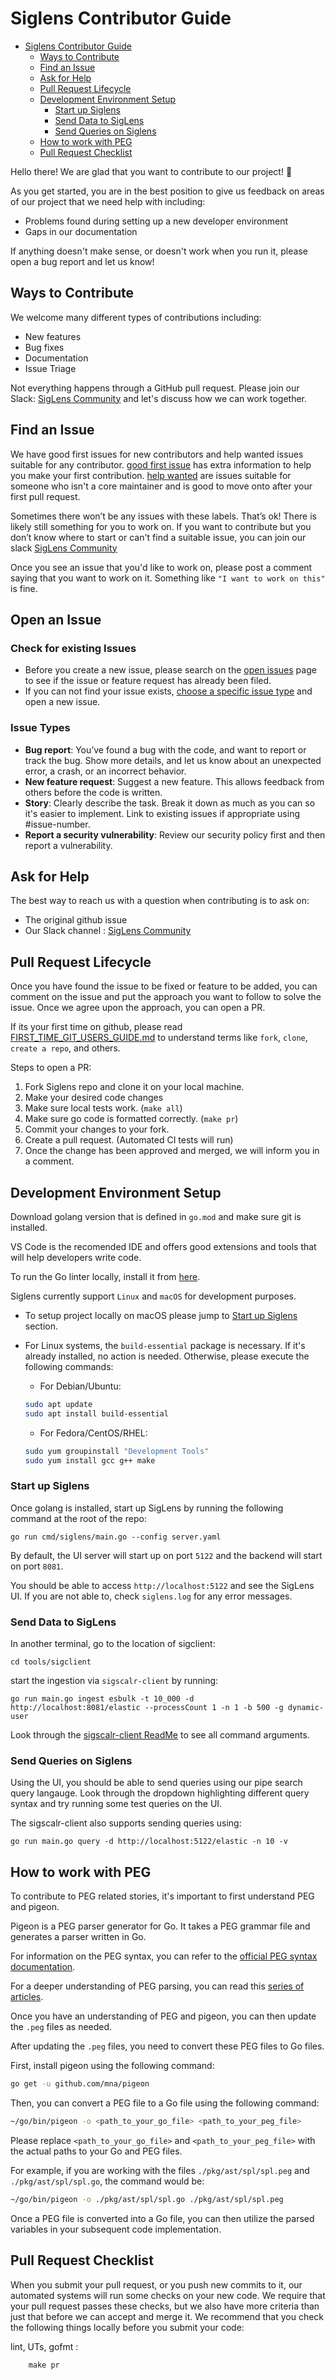 # Siglens Contributor Guide

- [Siglens Contributor Guide](#siglens-contributor-guide)
  - [Ways to Contribute](#ways-to-contribute)
  - [Find an Issue](#find-an-issue)
  - [Ask for Help](#ask-for-help)
  - [Pull Request Lifecycle](#pull-request-lifecycle)
  - [Development Environment Setup](#development-environment-setup)
    - [Start up Siglens](#start-up-siglens)
    - [Send Data to SigLens](#send-data-to-siglens)
    - [Send Queries on Siglens](#send-queries-on-siglens)
  - [How to work with PEG](#how-to-work-with-peg)
  - [Pull Request Checklist](#pull-request-checklist)

Hello there! We are glad that you want to contribute to our project! 💖

As you get started, you are in the best position to give us feedback on areas of
our project that we need help with including:

* Problems found during setting up a new developer environment
* Gaps in our documentation

If anything doesn't make sense, or doesn't work when you run it, please open a
bug report and let us know!

## Ways to Contribute

We welcome many different types of contributions including:

* New features
* Bug fixes
* Documentation
* Issue Triage

Not everything happens through a GitHub pull request. Please join our Slack: [SigLens Community](https://www.siglens.com/slack) and let's discuss how we can work together.


## Find an Issue

We have good first issues for new contributors and help wanted issues suitable
for any contributor. [good first issue](https://github.com/siglens/siglens/labels/good%20first%20issue) has extra information to help you make your first contribution.
[help wanted](https://github.com/siglens/siglens/labels/help%20wanted) are issues suitable for someone who isn't a core maintainer and is good to move onto after your first pull request.

Sometimes there won’t be any issues with these labels. That’s ok! There is
likely still something for you to work on. If you want to contribute but you
don’t know where to start or can't find a suitable issue, you can
join our slack [SigLens Community](https://www.siglens.com/slack)

Once you see an issue that you'd like to work on, please post a comment saying
that you want to work on it. Something like `"I want to work on this"` is fine.

## Open an Issue

### Check for existing Issues

* Before you create a new issue, please search on the [open issues](https://github.com/siglens/siglens/issues) page to see if the issue or feature request has already been filed.
* If you can not find your issue exists, [choose a specific issue type](https://github.com/siglens/siglens/issues/new/choose) and open a new issue.

### Issue Types

* **Bug report**: You’ve found a bug with the code, and want to report or track the bug. Show more details, and let us know about an unexpected error, a crash, or an incorrect behavior.
* **New feature request**: Suggest a new feature. This allows feedback from others before the code is written.
* **Story**: Clearly describe the task. Break it down as much as you can so it's easier to implement. Link to existing issues if appropriate using #issue-number.
* **Report a security vulnerability**: Review our security policy first and then report a vulnerability.

## Ask for Help

The best way to reach us with a question when contributing is to ask on:

* The original github issue
* Our Slack channel : [SigLens Community](https://www.siglens.com/slack)

## Pull Request Lifecycle

Once you have found the issue to be fixed or feature to be added, you can comment on the issue and put the approach you want to follow to solve the issue. Once we agree upon the approach, you can open a PR.

If its your first time on github, please read [FIRST_TIME_GIT_USERS_GUIDE.md](FIRST_TIME_GIT_USERS_GUIDE.md) to understand terms like `fork`, `clone`, `create a repo`, and others.

Steps to open a PR:

1. Fork Siglens repo and clone it on your local machine.  
2. Make your desired code changes
3. Make sure local tests work. (`make all`)
4. Make sure go code is formatted correctly. (`make pr`)
5. Commit your changes to your fork.
6. Create a pull request. (Automated CI tests will run)
7. Once the change has been approved and merged, we will inform you in a comment.


## Development Environment Setup

Download golang version that is defined in `go.mod` and make sure git is installed.

VS Code is the recomended IDE and offers good extensions and tools that will help developers write code.

To run the Go linter locally, install it from [here](https://golangci-lint.run/welcome/install/#local-installation).

Siglens currently support `Linux` and `macOS` for development purposes.

- To setup project locally on macOS please jump to [Start up Siglens](#start-up-siglens) section.
- For Linux systems, the `build-essential` package is necessary. If it's already installed, no action is needed. Otherwise, please execute the following commands:

    - For Debian/Ubuntu:

    ```bash
    sudo apt update
    sudo apt install build-essential
    ```
    
    - For Fedora/CentOS/RHEL:
   ```bash
   sudo yum groupinstall "Development Tools"
   sudo yum install gcc g++ make
   ```

### Start up Siglens

Once golang is installed, start up SigLens by running the following command at the root of the repo:
```
go run cmd/siglens/main.go --config server.yaml
```

By default, the UI server will start up on port `5122` and the backend will start on port `8081`.

You should be able to access `http://localhost:5122` and see the SigLens UI. If you are not able to, check `siglens.log` for any error messages.


### Send Data to SigLens

In another terminal, go to the location of sigclient:
```
cd tools/sigclient
```
 start the ingestion via `sigscalr-client` by running:
```
go run main.go ingest esbulk -t 10_000 -d http://localhost:8081/elastic --processCount 1 -n 1 -b 500 -g dynamic-user
```

Look through the [sigscalr-client ReadMe](tools/sigclient/README.md) to see all command arguments.


### Send Queries on Siglens

Using the UI, you should be able to send queries using our pipe search query langauge. Look through the dropdown highlighting different query syntax and try running some test queries on the UI.

The sigscalr-client also supports sending queries using:
```
go run main.go query -d http://localhost:5122/elastic -n 10 -v
```

## How to work with PEG

To contribute to PEG related stories, it's important to first understand PEG and pigeon. 

Pigeon is a PEG parser generator for Go. It takes a PEG grammar file and generates a parser written in Go.

For information on the PEG syntax, you can refer to the [official PEG syntax documentation](https://pkg.go.dev/github.com/mna/pigeon#hdr-PEG_syntax).

For a deeper understanding of PEG parsing, you can read this [series of articles](https://medium.com/@gvanrossum_83706/peg-parsing-series-de5d41b2ed60).

Once you have an understanding of PEG and pigeon, you can then update the `.peg` files as needed.

After updating the `.peg` files, you need to convert these PEG files to Go files. 

First, install pigeon using the following command:

```bash
go get -u github.com/mna/pigeon
```

Then, you can convert a PEG file to a Go file using the following command:

```bash
~/go/bin/pigeon -o <path_to_your_go_file> <path_to_your_peg_file>
```
Please replace `<path_to_your_go_file>` and `<path_to_your_peg_file>` with the actual paths to your Go and PEG files.

For example, if you are working with the files `./pkg/ast/spl/spl.peg` and `./pkg/ast/spl/spl.go`, the command would be:

```bash
~/go/bin/pigeon -o ./pkg/ast/spl/spl.go ./pkg/ast/spl/spl.peg
```

Once a PEG file is converted into a Go file, you can then utilize the parsed variables in your subsequent code implementation.

## Pull Request Checklist

When you submit your pull request, or you push new commits to it, our automated
systems will run some checks on your new code. We require that your pull request
passes these checks, but we also have more criteria than just that before we can
accept and merge it. We recommend that you check the following things locally
before you submit your code:

lint, UTs, gofmt :
```
    make pr
```

